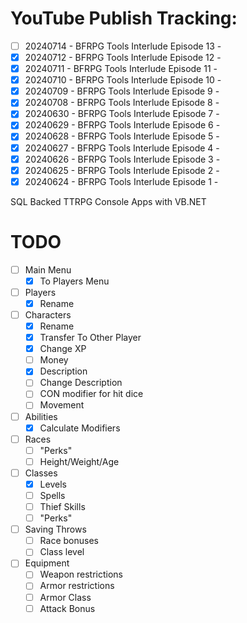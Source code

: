 # YouTube Publish Tracking:
 
 
 - [ ] 20240714 - BFRPG Tools Interlude Episode 13 - 
 - [x] 20240712 - BFRPG Tools Interlude Episode 12 - 
 - [x] 20240711 - BFRPG Tools Interlude Episode 11 - 
 - [x] 20240710 - BFRPG Tools Interlude Episode 10 - 
 - [x] 20240709 - BFRPG Tools Interlude Episode 9 - 
 - [x] 20240708 - BFRPG Tools Interlude Episode 8 - 
 - [x] 20240630 - BFRPG Tools Interlude Episode 7 - 
 - [x] 20240629 - BFRPG Tools Interlude Episode 6 - 
 - [x] 20240628 - BFRPG Tools Interlude Episode 5 - 
 - [x] 20240627 - BFRPG Tools Interlude Episode 4 - 
 - [x] 20240626 - BFRPG Tools Interlude Episode 3 - 
 - [x] 20240625 - BFRPG Tools Interlude Episode 2 - 
 - [x] 20240624 - BFRPG Tools Interlude Episode 1 - 

SQL Backed TTRPG Console Apps with VB.NET

# TODO

 - [ ] Main Menu
   - [x] To Players Menu
 - [ ] Players
   - [x] Rename
 - [ ] Characters
   - [x] Rename
   - [x] Transfer To Other Player
   - [x] Change XP
   - [ ] Money
   - [x] Description
   - [ ] Change Description
   - [ ] CON modifier for hit dice
   - [ ] Movement
 - [ ] Abilities
   - [x] Calculate Modifiers
 - [ ] Races
   - [ ] "Perks"
   - [ ] Height/Weight/Age
 - [ ] Classes
   - [x] Levels
   - [ ] Spells
   - [ ] Thief Skills
   - [ ] "Perks"
 - [ ] Saving Throws
   - [ ] Race bonuses
   - [ ] Class level
 - [ ] Equipment
   - [ ] Weapon restrictions
   - [ ] Armor restrictions
   - [ ] Armor Class
   - [ ] Attack Bonus